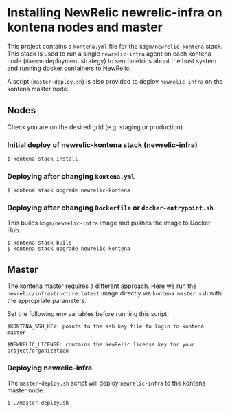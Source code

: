 # Installing NewRelic newrelic-infra on kontena nodes and master

This project contains a `kontena.yml` file for the `kdgm/newrelic-kontena` stack. This stack is used to run a single `newrelic-infra` agent on each kontena node (`daemon` deployment strategy) to send metrics about the host system and running docker containers to NewRelic.

A script (`master-deploy.sh`) is also provided to deploy `newrelic-infra` on the kontena master node.

## Nodes

Check you are on the desired grid (e.g. staging or production)

### Initial deploy of newrelic-kontena stack (newrelic-infra)

    $ kontena stack install

### Deploying after changing `kontena.yml`

    $ kontena stack upgrade newrelic-kontena

### Deploying after changing `Dockerfile` or `docker-entrypoint.sh`

This builds `kdgm/newrelic-infra` image and pushes the image to Docker Hub.

    $ kontena stack build
    $ kontena stack upgrade newrelic-kontena

## Master

The kontena master requires a different approach. Here we run the `newrelic/infrastructure:latest` image directly via `kontena master ssh` with the appropriate parameters.

Set the following env variables before running this script:

    $KONTENA_SSH_KEY: points to the ssh key file to login to kontena master

    $NEWRELIC_LICENSE: contains the NewRelic license key for your project/organization

### Deploying newrelic-infra

The `master-deploy.sh` script will deploy `newrelic-infra` to the kontena master node.

    $ ./master-deploy.sh
